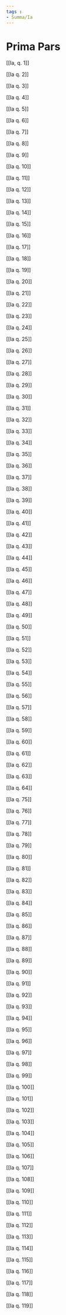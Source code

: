 ```yaml
---
tags : 
- Summa/Ia
---
```


# Prima Pars

[[Ia, q. 1]]

[[Ia q. 2]]

[[Ia q. 3]]

[[Ia q. 4]]

[[Ia q. 5]]

[[Ia q. 6]]

[[Ia q. 7]]

[[Ia q. 8]]

[[Ia q. 9]]

[[Ia q. 10]]

[[Ia q. 11]]

[[Ia q. 12]]

[[Ia q. 13]]

[[Ia q. 14]]

[[Ia q. 15]]

[[Ia q. 16]]

[[Ia q. 17]]

[[Ia q. 18]]

[[Ia q. 19]]

[[Ia q. 20]]

[[Ia q. 21]]

[[Ia q. 22]]

[[Ia q. 23]]

[[Ia q. 24]]

[[Ia q. 25]]

[[Ia q. 26]]

[[Ia q. 27]]

[[Ia q. 28]]

[[Ia q. 29]]

[[Ia q. 30]]

[[Ia q. 31]]

[[Ia q. 32]]

[[Ia q. 33]]

[[Ia q. 34]]

[[Ia q. 35]]

[[Ia q. 36]]

[[Ia q. 37]]

[[Ia q. 38]]

[[Ia q. 39]]

[[Ia q. 40]]

[[Ia q. 41]]

[[Ia q. 42]]

[[Ia q. 43]]

[[Ia q. 44]]

[[Ia q. 45]]

[[Ia q. 46]]

[[Ia q. 47]]

[[Ia q. 48]]

[[Ia q. 49]]

[[Ia q. 50]]

[[Ia q. 51]]

[[Ia q. 52]]

[[Ia q. 53]]

[[Ia q. 54]]

[[Ia q. 55]]

[[Ia q. 56]]

[[Ia q. 57]]

[[Ia q. 58]]

[[Ia q. 59]]

[[Ia q. 60]]

[[Ia q. 61]]

[[Ia q. 62]]

[[Ia q. 63]]

[[Ia q. 64]]

[[Ia q. 75]]

[[Ia q. 76]]

[[Ia q. 77]]

[[Ia q. 78]]

[[Ia q. 79]]

[[Ia q. 80]]

[[Ia q. 81]]

[[Ia q. 82]]

[[Ia q. 83]]

[[Ia q. 84]]

[[Ia q. 85]]

[[Ia q. 86]]

[[Ia q. 87]]

[[Ia q. 88]]

[[Ia q. 89]]

[[Ia q. 90]]

[[Ia q. 91]]

[[Ia q. 92]]

[[Ia q. 93]]

[[Ia q. 94]]

[[Ia q. 95]]

[[Ia q. 96]]

[[Ia q. 97]]

[[Ia q. 98]]

[[Ia q. 99]]

[[Ia q. 100]]

[[Ia q. 101]]

[[Ia q. 102]]

[[Ia q. 103]]

[[Ia q. 104]]

[[Ia q. 105]]

[[Ia q. 106]]

[[Ia q. 107]]

[[Ia q. 108]]

[[Ia q. 109]]

[[Ia q. 110]]

[[Ia q. 111]]

[[Ia q. 112]]

[[Ia q. 113]]

[[Ia q. 114]]

[[Ia q. 115]]

[[Ia q. 116]]

[[Ia q. 117]]

[[Ia q. 118]]

[[Ia q. 119]]

